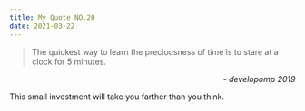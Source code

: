 ```yaml
---
title: My Quote NO.20
date: 2021-03-22
---
```


> The quickest way to learn the preciousness of time is to stare at a clock for 5 minutes.

<div style="text-align: right"> <i>- developomp 2019</i> </div>

This small investment will take you farther than you think.
